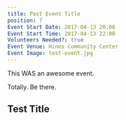 ```yaml
---
title: Past Event Title
position: 7
Event Start Date: 2017-04-13 20:00
Event Start Time: 2017-04-13 22:00
Volunteers Needed?: true
Event Venue: Hines Community Center
Event Image: test-event.jpg
---
```


This WAS an awesome event.

Totally. Be there.

## Test Title
